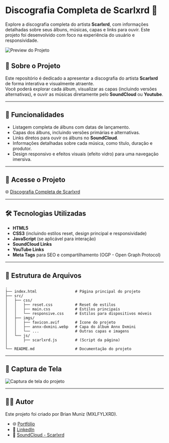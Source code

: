 # Discografia Completa de Scarlxrd 🎵

Explore a discografia completa do artista **Scarlxrd**, com informações detalhadas sobre seus álbuns, músicas, capas e links para ouvir. Este projeto foi desenvolvido com foco na experiência do usuário e responsividade.

![Preview do Projeto](https://i.imgur.com/Bg8mxkT.jpeg)

## 📌 Sobre o Projeto

Este repositório é dedicado a apresentar a discografia do artista **Scarlxrd** de forma interativa e visualmente atraente.  
Você poderá explorar cada álbum, visualizar as capas (incluindo versões alternativas), e ouvir as músicas diretamente pelo **SoundCloud** ou **Youtube**.

---

## 🚀 Funcionalidades

- Listagem completa de álbuns com datas de lançamento.
- Capas dos álbuns, incluindo versões primárias e alternativas.
- Links diretos para ouvir os álbuns no **SoundCloud**.
- Informações detalhadas sobre cada música, como título, duração e produtor.
- Design responsivo e efeitos visuais (efeito vidro) para uma navegação imersiva.

---

## 🔗 Acesse o Projeto

🌐 [Discografia Completa de Scarlxrd](https://repositorio-sigma-six.vercel.app/discografia-scar/index.html)

---

## 🛠️ Tecnologias Utilizadas

- **HTML5**
- **CSS3** (incluindo estilos reset, design principal e responsividade)
- **JavaScript** (se aplicável para interação)
- **SoundCloud Links**
- **YouTube Links**
- **Meta Tags** para SEO e compartilhamento (OGP - Open Graph Protocol)

---

## 📂 Estrutura de Arquivos

```plaintext
.
├── index.html                 # Página principal do projeto
├── src/
│   ├── css/
│   │   ├── reset.css          # Reset de estilos
│   │   ├── main.css           # Estilos principais
│   │   └── responsive.css     # Estilos para dispositivos móveis
│   ├── imgs/
│   │   ├── favicon.avif       # Ícone do projeto
│   │   ├── annx-dxmini.webp   # Capa do álbum Annx Dxmini
│   │   └── ...                # Outras capas e imagens
│   └── js/
│       ├── scarlxrd.js        # (Script da página)
│   
└── README.md                  # Documentação do projeto
````

---

## 📸 Captura de Tela

![Captura de tela do projeto](https://i.imgur.com/oGldGAo.png)

---

## 👨‍💻 Autor

Este projeto foi criado por Brian Muniz (MXLFYLXRD).

- 🌐 [Portfólio](https://repositorio-sigma-six.vercel.app/)
- 💼 [LinkedIn](https://www.linkedin.com/in/brian-muniz-silveira/)
- 🎵 [SoundCloud - Scarlxrd](https://soundcloud.com/scarlxrd)